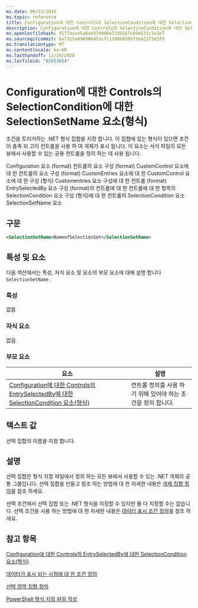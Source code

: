 ```yaml
---
ms.date: 09/13/2016
ms.topic: reference
title: Configuration에 대한 Controls의 SelectionCondition에 대한 SelectionSetName 요소(형식)
description: Configuration에 대한 Controls의 SelectionCondition에 대한 SelectionSetName 요소(형식)
ms.openlocfilehash: 4177aace5a6a9374900e7339167c69b531c1e2e7
ms.sourcegitcommit: ba7315a496986451cfc1296b659d73ea2373d3f0
ms.translationtype: MT
ms.contentlocale: ko-KR
ms.lasthandoff: 12/10/2020
ms.locfileid: "92651654"
---
```

# <a name="selectionsetname-element-for-selectioncondition-for-controls-for-configuration-format"></a>Configuration에 대한 Controls의 SelectionCondition에 대한 SelectionSetName 요소(형식)

조건을 트리거하는 .NET 형식 집합을 지정 합니다. 이 집합에 있는 형식이 있으면 조건이 충족 되 고이 컨트롤을 사용 하 여 개체가 표시 됩니다. 이 요소는 서식 파일의 모든 뷰에서 사용할 수 있는 공용 컨트롤을 정의 하는 데 사용 됩니다.

Configuration 요소 (format) 컨트롤의 요소 구성 (format) CustomControl 요소에 대 한 컨트롤의 요소 구성 (format) CustomEntries 요소에 대 한 CustomControl 요소에 대 한 구성 (형식) Customentries 요소 구성에 대 한 컨트롤 (format) EntrySelectedBy 요소 구성 (format)의 컨트롤에 대 한 컨트롤에 대 한 항목의 SelectionCondition 요소 구성 (형식)에 대 한 컨트롤의 SelectionCondition 요소 SelectionSetName 요소

## <a name="syntax"></a>구문

```xml
<SelectionSetName>NameofSelectionSet</SelectionSetName>
```

## <a name="attributes-and-elements"></a>특성 및 요소

다음 섹션에서는 특성, 자식 요소 및 요소의 부모 요소에 대해 설명 합니다 `SelectionSetName` .

### <a name="attributes"></a>특성

없음

### <a name="child-elements"></a>자식 요소

없음

### <a name="parent-elements"></a>부모 요소

|요소|설명|
|-------------|-----------------|
|[Configuration에 대한 Controls의 EntrySelectedBy에 대한 SelectionCondition 요소(형식)](./selectioncondition-element-for-entryselectedby-for-controls-for-configuration-format.md)|컨트롤 정의를 사용 하기 위해 있어야 하는 조건을 정의 합니다.|

## <a name="text-value"></a>텍스트 값

선택 집합의 이름을 지정 합니다.

## <a name="remarks"></a>설명

선택 집합은 형식 지정 파일에서 정의 하는 모든 뷰에서 사용할 수 있는 .NET 개체의 공통 그룹입니다. 선택 집합을 만들고 참조 하는 방법에 대 한 자세한 내용은 [개체 집합 정의](./defining-selection-sets.md)를 참조 하세요.

선택 조건에서 선택 집합 또는 .NET 형식을 지정할 수 있지만 둘 다 지정할 수는 없습니다. 선택 조건을 사용 하는 방법에 대 한 자세한 내용은 [데이터 표시 조건 정의](./defining-conditions-for-displaying-data.md)를 참조 하세요.

## <a name="see-also"></a>참고 항목

[Configuration에 대한 Controls의 EntrySelectedBy에 대한 SelectionCondition 요소(형식)](./selectioncondition-element-for-entryselectedby-for-controls-for-configuration-format.md)

[데이터가 표시 되는 시점에 대 한 조건 정의](./defining-conditions-for-displaying-data.md)

[선택 영역 집합 정의](./defining-selection-sets.md)

[PowerShell 형식 지정 파일 작성](./writing-a-powershell-formatting-file.md)
